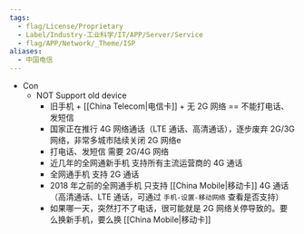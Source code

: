 ```yaml
---
tags:
  - flag/License/Proprietary
  - Label/Industry-工业科学/IT/APP/Server/Service
  - flag/APP/Network/_Theme/ISP
aliases:
  - 中国电信
---
```


- Con
    - NOT Support old device
        - 旧手机 + [[China Telecom|电信卡]] + 无 2G 网络 == 不能打电话、发短信
        - 国家正在推行 4G 网络通话（LTE 通话、高清通话），逐步废弃 2G/3G 网络，非常多城市陆续关闭 2G 网络e
        - 打电话、发短信 需要 2G/4G 网络
        - 近几年的全网通新手机 支持所有主流运营商的 4G 通话
        - 全网通手机 支持 2G 通话
        - 2018 年之前的全网通手机 只支持 [[China Mobile|移动卡]] 4G 通话（高清通话、LTE 通话，可通过 `手机-设置-移动网络` 查看是否支持）
        - 如果哪一天，突然打不了电话，很可能就是 2G 网络关停导致的。要么换新手机，要么换 [[China Mobile|移动卡]]
